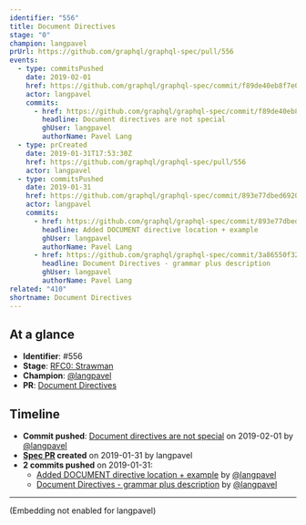 ```yaml
---
identifier: "556"
title: Document Directives
stage: "0"
champion: langpavel
prUrl: https://github.com/graphql/graphql-spec/pull/556
events:
  - type: commitsPushed
    date: 2019-02-01
    href: https://github.com/graphql/graphql-spec/commit/f89de40eb8f7e0c2ab27a81ba9fac9cc1a89fbee
    actor: langpavel
    commits:
      - href: https://github.com/graphql/graphql-spec/commit/f89de40eb8f7e0c2ab27a81ba9fac9cc1a89fbee
        headline: Document directives are not special
        ghUser: langpavel
        authorName: Pavel Lang
  - type: prCreated
    date: 2019-01-31T17:53:30Z
    href: https://github.com/graphql/graphql-spec/pull/556
    actor: langpavel
  - type: commitsPushed
    date: 2019-01-31
    href: https://github.com/graphql/graphql-spec/commit/893e77dbed692062d626618cb87cd61a5f79f363
    actor: langpavel
    commits:
      - href: https://github.com/graphql/graphql-spec/commit/893e77dbed692062d626618cb87cd61a5f79f363
        headline: Added DOCUMENT directive location + example
        ghUser: langpavel
        authorName: Pavel Lang
      - href: https://github.com/graphql/graphql-spec/commit/3a86550f32a50fc6699cd72da36bd02125298616
        headline: Document Directives - grammar plus description
        ghUser: langpavel
        authorName: Pavel Lang
related: "410"
shortname: Document Directives
---
```


## At a glance

- **Identifier**: #556
- **Stage**: [RFC0: Strawman](https://github.com/graphql/graphql-spec/blob/main/CONTRIBUTING.md#stage-0-strawman)
- **Champion**: [@langpavel](https://github.com/langpavel)
- **PR**: [Document Directives](https://github.com/graphql/graphql-spec/pull/556)

<!-- BEGIN_CUSTOM_TEXT -->



<!-- END_CUSTOM_TEXT -->

## Timeline

- **Commit pushed**: [Document directives are not special](https://github.com/graphql/graphql-spec/commit/f89de40eb8f7e0c2ab27a81ba9fac9cc1a89fbee) on 2019-02-01 by [@langpavel](https://github.com/langpavel)
- **[Spec PR](https://github.com/graphql/graphql-spec/pull/556) created** on 2019-01-31 by langpavel
- **2 commits pushed** on 2019-01-31:
  - [Added DOCUMENT directive location + example](https://github.com/graphql/graphql-spec/commit/893e77dbed692062d626618cb87cd61a5f79f363) by [@langpavel](https://github.com/langpavel)
  - [Document Directives - grammar plus description](https://github.com/graphql/graphql-spec/commit/3a86550f32a50fc6699cd72da36bd02125298616) by [@langpavel](https://github.com/langpavel)

<!-- VERBATIM -->

---

(Embedding not enabled for langpavel)
